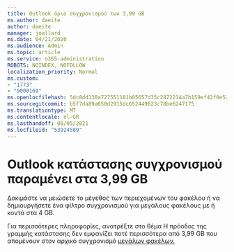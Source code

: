 ```yaml
---
title: Outlook όριο συγχρονισμού των 3,99 GB
ms.author: daeite
author: daeite
manager: joallard
ms.date: 04/21/2020
ms.audience: Admin
ms.topic: article
ms.service: o365-administration
ROBOTS: NOINDEX, NOFOLLOW
localization_priority: Normal
ms.custom:
- "1773"
- "9000169"
ms.openlocfilehash: 5dc8dd130a727551181b05657d35c2872214a7b159ef42f0e52d8464fc38967b
ms.sourcegitcommit: b5f7da89a650d2915dc652449623c78be6247175
ms.translationtype: MT
ms.contentlocale: el-GR
ms.lasthandoff: 08/05/2021
ms.locfileid: "53924589"
---
```

# <a name="outlook-sync-status-bar-remains-at-399-gb"></a>Outlook κατάστασης συγχρονισμού παραμένει στα 3,99 GB

Δοκιμάστε να μειώσετε το μέγεθος των περιεχομένων του φακέλου ή να δημιουργήσετε ένα φίλτρο συγχρονισμού για μεγάλους φακέλους με ή κοντά στα 4 GB.

Για περισσότερες πληροφορίες, ανατρέξτε στο θέμα Η πρόοδος της γραμμής κατάστασης δεν εμφανίζει ποτέ περισσότερα από 3,99 GB που απομένουν στον αρχικό συγχρονισμό [μεγάλων φακέλων.](https://support.microsoft.com/help/2738323/status-bar-progress-never-shows-more-than-3-99-gb-remaining-on-initial)